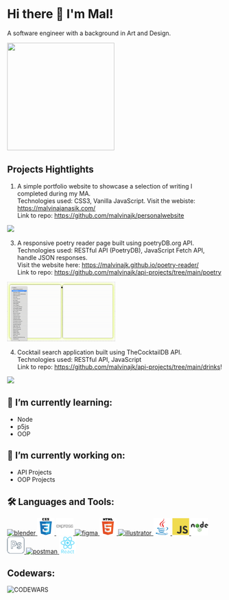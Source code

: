 # Hi there 👋 I'm Mal!
A software engineer with a background in Art and Design.

<img src="https://media0.giphy.com/media/v1.Y2lkPTc5MGI3NjExa2I1c2VsODN6YWxlaGNxZG90cG0wOGh2ZThtMTNtbXlhN3F1aDNvcSZlcD12MV9pbnRlcm5hbF9naWZfYnlfaWQmY3Q9Zw/2A0HbfqpmoEZ68I0wL/giphy.gif" width="250" height="250">

## Projects Hightlights

1. A simple portfolio website to showcase a selection of writing I completed during my MA.  
   Technologies used: CSS3, Vanilla JavaScript.
   Visit the webiste: https://malvinajanasik.com/   
   Link to repo: https://github.com/malvinajk/personalwebsite  
<img src="https://github.com/malvinajk/images/blob/main/writing-website.gif" width="50%">

  
3. A responsive poetry reader page built using poetryDB.org API.  
   Technologies used: RESTful API (PoetryDB), JavaScript Fetch API, handle JSON responses.  
   Visit the website here: https://malvinajk.github.io/poetry-reader/  
   Link to repo: https://github.com/malvinajk/api-projects/tree/main/poetry 
<img src="https://github.com/malvinajk/images/blob/main/poetry-reader.gif" width="50%">

4. Cocktail search application built using TheCocktailDB API.  
   Technologies used: RESTful API, JavaScript  
   Link to repo: https://github.com/malvinajk/api-projects/tree/main/drinks!
<img src="https://github.com/malvinajk/images/blob/main/cocktailapp.gif" width="50%">


## 🌱 I’m currently learning:
- Node
- p5js
- OOP

## 📌 I’m currently working on:
- API Projects
- OOP Projects

<!--
**malvinajk/malvinajk** is a ✨ _special_ ✨ repository because its `README.md` (this file) appears on your GitHub profile.

Here are some ideas to get you started:



- 💬 Ask me about ...
- 📫 How to reach me: ...
- 😄 Pronouns: ...
- ⚡ Fun fact: ...
-->
## 🛠️ Languages and Tools:
<p align="left"> <a href="https://www.blender.org/" target="_blank" rel="noreferrer"> <img src="https://download.blender.org/branding/community/blender_community_badge_white.svg" alt="blender" width="40" height="40"/> </a> <a href="https://www.w3schools.com/css/" target="_blank" rel="noreferrer"> <img src="https://raw.githubusercontent.com/devicons/devicon/master/icons/css3/css3-original-wordmark.svg" alt="css3" width="40" height="40"/> </a> <a href="https://expressjs.com" target="_blank" rel="noreferrer"> <img src="https://raw.githubusercontent.com/devicons/devicon/master/icons/express/express-original-wordmark.svg" alt="express" width="40" height="40"/> </a> <a href="https://www.figma.com/" target="_blank" rel="noreferrer"> <img src="https://www.vectorlogo.zone/logos/figma/figma-icon.svg" alt="figma" width="40" height="40"/> </a> <a href="https://www.w3.org/html/" target="_blank" rel="noreferrer"> <img src="https://raw.githubusercontent.com/devicons/devicon/master/icons/html5/html5-original-wordmark.svg" alt="html5" width="40" height="40"/> </a> <a href="https://www.adobe.com/in/products/illustrator.html" target="_blank" rel="noreferrer"> <img src="https://www.vectorlogo.zone/logos/adobe_illustrator/adobe_illustrator-icon.svg" alt="illustrator" width="40" height="40"/> </a> <a href="https://www.java.com" target="_blank" rel="noreferrer"> <img src="https://raw.githubusercontent.com/devicons/devicon/master/icons/java/java-original.svg" alt="java" width="40" height="40"/> </a> <a href="https://developer.mozilla.org/en-US/docs/Web/JavaScript" target="_blank" rel="noreferrer"> <img src="https://raw.githubusercontent.com/devicons/devicon/master/icons/javascript/javascript-original.svg" alt="javascript" width="40" height="40"/> </a> <a href="https://nodejs.org" target="_blank" rel="noreferrer"> <img src="https://raw.githubusercontent.com/devicons/devicon/master/icons/nodejs/nodejs-original-wordmark.svg" alt="nodejs" width="40" height="40"/> </a> <a href="https://www.photoshop.com/en" target="_blank" rel="noreferrer"> <img src="https://raw.githubusercontent.com/devicons/devicon/master/icons/photoshop/photoshop-line.svg" alt="photoshop" width="40" height="40"/> </a> <a href="https://postman.com" target="_blank" rel="noreferrer"> <img src="https://www.vectorlogo.zone/logos/getpostman/getpostman-icon.svg" alt="postman" width="40" height="40"/> </a> <a href="https://reactjs.org/" target="_blank" rel="noreferrer"> <img src="https://raw.githubusercontent.com/devicons/devicon/master/icons/react/react-original-wordmark.svg" alt="react" width="40" height="40"/> </a> </p>

## Codewars:

![CODEWARS](https://www.codewars.com/users/neomaltric/badges/large?theme=light)
